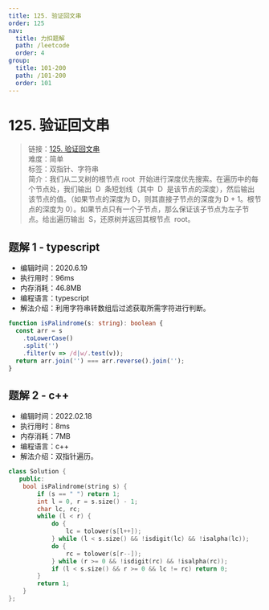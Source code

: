 ```yaml
---
title: 125. 验证回文串
order: 125
nav:
  title: 力扣题解
  path: /leetcode
  order: 4
group:
  title: 101-200
  path: /101-200
  order: 101
---
```


# 125. 验证回文串

> 链接：[125. 验证回文串](https://leetcode-cn.com/problems/valid-palindrome/)  
> 难度：简单  
> 标签：双指针、字符串  
> 简介：我们从二叉树的根节点 root  开始进行深度优先搜索。在遍历中的每个节点处，我们输出  D  条短划线（其中  D  是该节点的深度），然后输出该节点的值。（如果节点的深度为 D，则其直接子节点的深度为 D + 1。根节点的深度为 0）。如果节点只有一个子节点，那么保证该子节点为左子节点。给出遍历输出  S，还原树并返回其根节点  root。

## 题解 1 - typescript

- 编辑时间：2020.6.19
- 执行用时：96ms
- 内存消耗：46.8MB
- 编程语言：typescript
- 解法介绍：利用字符串转数组后过滤获取所需字符进行判断。

```typescript
function isPalindrome(s: string): boolean {
  const arr = s
    .toLowerCase()
    .split('')
    .filter(v => /d|w/.test(v));
  return arr.join('') === arr.reverse().join('');
}
```
## 题解 2 - c++
- 编辑时间：2022.02.18
- 执行用时：8ms
- 内存消耗：7MB
- 编程语言：c++
- 解法介绍：双指针遍历。
```c++
class Solution {
   public:
    bool isPalindrome(string s) {
        if (s == " ") return 1;
        int l = 0, r = s.size() - 1;
        char lc, rc;
        while (l < r) {
            do {
                lc = tolower(s[l++]);
            } while (l < s.size() && !isdigit(lc) && !isalpha(lc));
            do {
                rc = tolower(s[r--]);
            } while (r >= 0 && !isdigit(rc) && !isalpha(rc));
            if (l < s.size() && r >= 0 && lc != rc) return 0;
        }
        return 1;
    }
};
```
